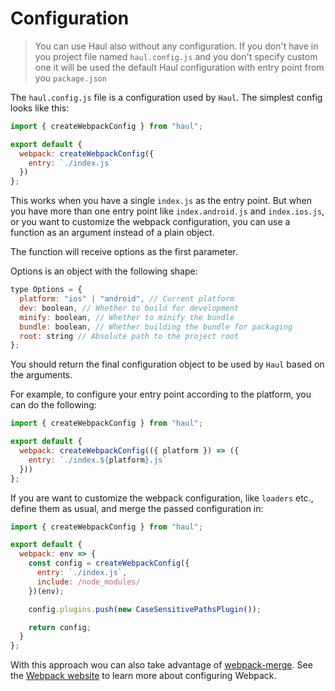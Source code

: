 # Configuration

> You can use Haul also without any configuration. If you don't have in you project file named `haul.config.js` and you don't specify custom one it will be used the default Haul configuration with entry point from you `package.json`

The `haul.config.js` file is a configuration used by `Haul`. The simplest config looks like this:

```js
import { createWebpackConfig } from "haul";

export default {
  webpack: createWebpackConfig({
    entry: `./index.js`
  })
};
```

This works when you have a single `index.js` as the entry point. But when you have more than one entry point like `index.android.js` and `index.ios.js`, or you want to customize the webpack configuration, you can use a function as an argument instead of a plain object.

The function will receive options as the first parameter.

Options is an object with the following shape:

```js
type Options = {
  platform: "ios" | "android", // Current platform
  dev: boolean, // Whether to build for development
  minify: boolean, // Whether to minify the bundle
  bundle: boolean, // Whether building the bundle for packaging
  root: string // Absolute path to the project root
};
```

You should return the final configuration object to be used by `Haul` based on the arguments.

For example, to configure your entry point according to the platform, you can do the following:

```js
import { createWebpackConfig } from "haul";

export default {
  webpack: createWebpackConfig(({ platform }) => ({
    entry: `./index.${platform}.js`
  }))
};
```

If you are want to customize the webpack configuration, like `loaders` etc., define them as usual, and merge the passed configuration in:

```js
import { createWebpackConfig } from "haul";

export default {
  webpack: env => {
    const config = createWebpackConfig({
      entry: `./index.js`,
      include: /node_modules/
    })(env);

    config.plugins.push(new CaseSensitivePathsPlugin());

    return config;
  }
};
```

With this approach wou can also take advantage of [webpack-merge](https://github.com/survivejs/webpack-merge). See the [Webpack website](https://webpack.js.org/) to learn more about configuring Webpack.
